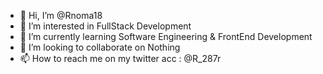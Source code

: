 - 👋 Hi, I’m @Rnoma18
- 👀 I’m interested in FullStack Development
- 🌱 I’m currently learning Software Engineering & FrontEnd Development
- 💞️ I’m looking to collaborate on Nothing
- 📫 How to reach me on my twitter acc : @R_287r

<!---
Rnoma18/Rnoma18 is a ✨ special ✨ repository because its `README.md` (this file) appears on your GitHub profile.
You can click the Preview link to take a look at your changes.
--->
